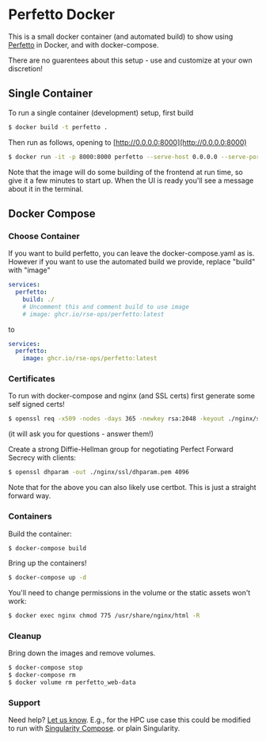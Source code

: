# Perfetto Docker

This is a small docker container (and automated build) to show using
[Perfetto](https://github.com/google/perfetto/) in Docker, and with docker-compose.

There are no guarentees about this setup - use and customize at your own discretion!

## Single Container

To run a single container (development) setup, first build

```bash
$ docker build -t perfetto .
```

Then run as follows, opening to [http://0.0.0.0:8000](http://0.0.0.0:8000)

```bash
$ docker run -it -p 8000:8000 perfetto --serve-host 0.0.0.0 --serve-port 8000 --serve
```
Note that the image will do some building of the frontend at run time, so give it a few minutes
to start up. When the UI is ready you'll see a message about it in the terminal.

## Docker Compose

### Choose Container

If you want to build perfetto, you can leave the docker-compose.yaml as is.
However if you want to use the automated build we provide, replace "build" with "image"

```yaml
services:
  perfetto:
    build: ./
    # Uncomment this and comment build to use image
    # image: ghcr.io/rse-ops/perfetto:latest
```

to

```yaml
services:
  perfetto:
    image: ghcr.io/rse-ops/perfetto:latest
```

### Certificates

To run with docker-compose and nginx (and SSL certs) first generate some self signed certs!

```bash
$ openssl req -x509 -nodes -days 365 -newkey rsa:2048 -keyout ./nginx/ssl/nginx-selfsigned.key -out ./nginx/ssl/nginx-selfsigned.crt
```

(it will ask you for questions - answer them!)

Create a strong Diffie-Hellman group for negotiating Perfect Forward Secrecy with clients:

```bash
$ openssl dhparam -out ./nginx/ssl/dhparam.pem 4096
```

Note that for the above you can also likely use certbot. This is just a straight forward way.

### Containers

Build the container:

```bash
$ docker-compose build
```

Bring up the containers!

```bash
$ docker-compose up -d
```

You'll need to change permissions in the volume or the static assets won't work:

```bash
$ docker exec nginx chmod 775 /usr/share/nginx/html -R
```

### Cleanup

Bring down the images and remove volumes.

```bash
$ docker-compose stop
$ docker-compose rm
$ docker volume rm perfetto_web-data
```

### Support

Need help? [Let us know](https://github.com/rse-ops/perfetto-compose/issues). E.g.,
for the HPC use case this could be modified to run with [Singularity Compose](https://singularityhub.github.io/singularity-compose/).
or plain Singularity. 
